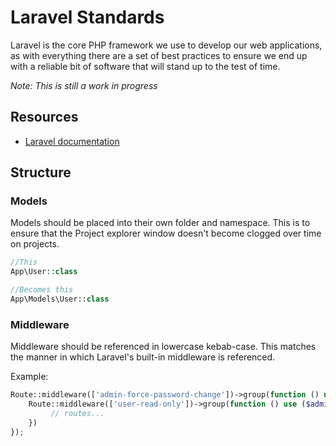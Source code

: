# Laravel Standards

Laravel is the core PHP framework we use to develop our web applications, as with everything there are a set of best 
practices to ensure we end up with a reliable bit of software that will stand up to the test of time.

_Note: This is still a work in progress_

## Resources
- [Laravel documentation](https://laravel.com/docs)

## Structure

### Models

Models should be placed into their own folder and namespace. This is to ensure that the Project explorer window doesn't
become clogged over time on projects.

```php
//This
App\User::class

//Becomes this
App\Models\User::class
```

### Middleware

Middleware should be referenced in lowercase kebab-case. This matches the manner
in which Laravel's built-in middleware is referenced.

Example:

```php
Route::middleware(['admin-force-password-change'])->group(function () use ($adminRouter) {
    Route::middleware(['user-read-only'])->group(function () use ($adminRouter){
         // routes...
    })
});
```